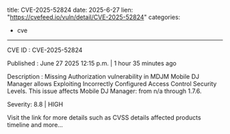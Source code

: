  
title: CVE-2025-52824
date: 2025-6-27
lien: "https://cvefeed.io/vuln/detail/CVE-2025-52824"
categories:
  - cve
---

CVE ID : CVE-2025-52824

Published :  June 27
2025
12:15 p.m. | 1 hour
35 minutes ago

Description : Missing Authorization vulnerability in MDJM Mobile DJ Manager allows Exploiting Incorrectly Configured Access Control Security Levels. This issue affects Mobile DJ Manager: from n/a through 1.7.6.

Severity: 8.8 | HIGH

Visit the link for more details
such as CVSS details
affected products
timeline
and more...
